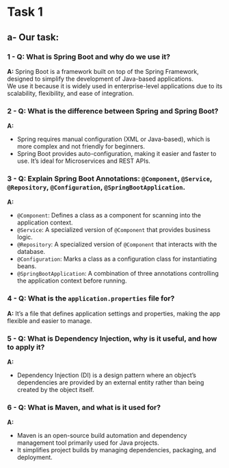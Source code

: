 # Task 1

## a- Our task:

### 1 - Q: What is Spring Boot and why do we use it?
**A:** Spring Boot is a framework built on top of the Spring Framework, designed to simplify the development of Java-based applications.  
We use it because it is widely used in enterprise-level applications due to its scalability, flexibility, and ease of integration.

### 2 - Q: What is the difference between Spring and Spring Boot?
**A:**
- Spring requires manual configuration (XML or Java-based), which is more complex and not friendly for beginners.
- Spring Boot provides auto-configuration, making it easier and faster to use. It’s ideal for Microservices and REST APIs.

### 3 - Q: Explain Spring Boot Annotations: `@Component`, `@Service`, `@Repository`, `@Configuration`, `@SpringBootApplication`.
**A:**
- `@Component`: Defines a class as a component for scanning into the application context.
- `@Service`: A specialized version of `@Component` that provides business logic.
- `@Repository`: A specialized version of `@Component` that interacts with the database.
- `@Configuration`: Marks a class as a configuration class for instantiating beans.
- `@SpringBootApplication`: A combination of three annotations controlling the application context before running.

### 4 - Q: What is the `application.properties` file for?
**A:** It’s a file that defines application settings and properties, making the app flexible and easier to manage.

### 5 - Q: What is Dependency Injection, why is it useful, and how to apply it?
**A:**
- Dependency Injection (DI) is a design pattern where an object’s dependencies are provided by an external entity rather than being created by the object itself.

### 6 - Q: What is Maven, and what is it used for?
**A:**
- Maven is an open-source build automation and dependency management tool primarily used for Java projects.
- It simplifies project builds by managing dependencies, packaging, and deployment.
